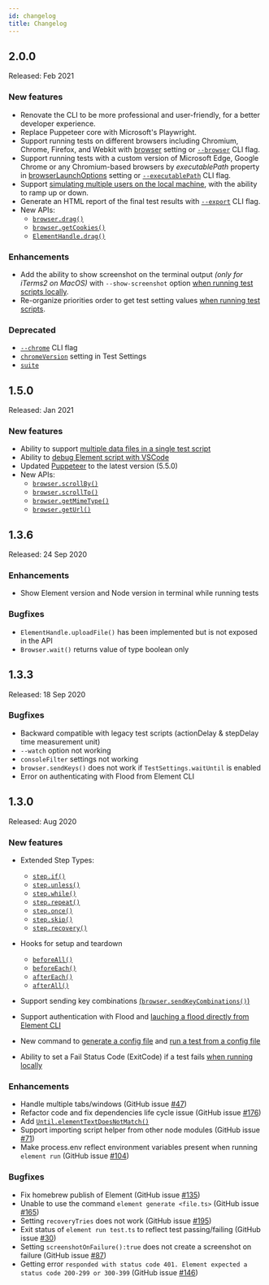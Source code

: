 ```yaml
---
id: changelog
title: Changelog
---
```


## 2.0.0

Released: Feb 2021

### New features

- Renovate the CLI to be more professional and user-friendly, for a better developer experience.
- Replace Puppeteer core with Microsoft's Playwright.
- Support running tests on different browsers including Chromium, Chrome, Firefox, and Webkit with [browser](../guides/test-settings#browser) setting or [`--browser`][cli-run] CLI flag.
- Support running tests with a custom version of Microsoft Edge, Google Chrome or any Chromium-based browsers by _executablePath_ property in [browserLaunchOptions](../guides/test-settings#browserlaunchoptions) setting or [`--executablePath`][cli-run] CLI flag.
- Support [simulating multiple users on the local machine](../guides/test-settings#stages), with the ability to ramp up or down.
- Generate an HTML report of the final test results with [`--export`][cli-run] CLI flag.
- New APIs:
  - [`browser.drag()`](../api/browser#dragsourceelement-targetelement)
  - [`browser.getCookies()`](../api/browser#getcookiesfilterby)
  - [`ElementHandle.drag()`](../api/element-handle#dragtargetelement)

### Enhancements

- Add the ability to show screenshot on the terminal output _(only for iTerms2 on MacOS)_ with `--show-screenshot` option [when running test scripts locally](../guides/cli#run-a-test-script-locally).
- Re-organize priorities order to get test setting values [when running test scripts](../guides/cli#run-a-test-script-locally).

### Deprecated

- [`--chrome`](../guides/cli#run-a-test-script-locally) CLI flag
- [`chromeVersion`](../guides/test-settings#chromeversion-deprecated-since-version-20) setting in Test Settings
- [`suite`](../api/env#suite-deprecated-since-version-20)

## 1.5.0

Released: Jan 2021

### New features

- Ability to support [multiple data files in a single test script](../guides/TestData#using-multiple-test-data-files-in-a-single-test-script)
- Ability to [debug Element script with VSCode](../guides/editor#how-to-debug-element-script-with-vscode)
- Updated [Puppeteer](https://pptr.dev/) to the latest version (5.5.0)
- New APIs:
  - [`browser.scrollBy()`](../api/browser#scrollbyx-y-options)
  - [`browser.scrollTo()`](../api/browser#scrolltoposition-options)
  - [`browser.getMimeType()`](../api/browser#getmimetypefilepath)
  - [`browser.getUrl()`](../api/browser#geturl)

## 1.3.6

Released: 24 Sep 2020

### Enhancements

- Show Element version and Node version in terminal while running tests

### Bugfixes

- `ElementHandle.uploadFile()` has been implemented but is not exposed in the API
- `Browser.wait()` returns value of type boolean only

## 1.3.3

Released: 18 Sep 2020

### Bugfixes

- Backward compatible with legacy test scripts (actionDelay & stepDelay time measurement unit)
- `--watch` option not working
- `consoleFilter` settings not working
- `browser.sendKeys()` does not work if `TestSettings.waitUntil` is enabled
- Error on authenticating with Flood from Element CLI

## 1.3.0

Released: Aug 2020

### New features

- Extended Step Types:

  - [`step.if()`](../guides/script#stepif)
  - [`step.unless()`](../guides/script#stepunless)
  - [`step.while()`](../guides/script#stepwhile)
  - [`step.repeat()`](../guides/script#steprepeat)
  - [`step.once()`](../guides/script#steponce)
  - [`step.skip()`](../guides/script#stepskip)
  - [`step.recovery()`](../guides/script#steprecovery)

- Hooks for setup and teardown

  - [`beforeAll()`](../guides/hook#beforeAll)
  - [`beforeEach()`](../guides/hook#beforeEach)
  - [`afterEach()`](../guides/hook#afterEach)
  - [`afterAll()`](../guides/hook#afterAll)

- Support sending key combinations [(`browser.sendKeyCombinations()`)](../api/Browser#sendkeycombinationskeys)
- Support authentication with Flood and [lauching a flood directly from Element CLI](../guides/CLI#run-an-element-script-on-flood)
- New command to [generate a config file](../guides/CLI#generate-a-config-file-from-a-template) and [run a test from a config file](../guides/CLI#run-a-test-locally-with-the-default-config-file)
- Ability to set a Fail Status Code (ExitCode) if a test fails [when running locally](../guides/CLI#run-a-test-script-locally)

### Enhancements

- Handle multiple tabs/windows (GitHub issue [#47](https://github.com/flood-io/element/issues/47))
- Refactor code and fix dependencies life cycle issue (GitHub issue [#176](https://github.com/flood-io/element/issues/176))
- Add [`Until.elementTextDoesNotMatch()`](../api/Waiters)
- Support importing script helper from other node modules (GitHub issue [#71](https://github.com/flood-io/element/issues/71))
- Make process.env reflect environment variables present when running `element run` (GitHub issue [#104](https://github.com/flood-io/element/issues/104))

### Bugfixes

- Fix homebrew publish of Element (GitHub issue [#135](https://github.com/flood-io/element/issues/135))
- Unable to use the command `element generate <file.ts>` (GitHub issue [#165](https://github.com/flood-io/element/issues/165))
- Setting `recoveryTries` does not work (GitHub issue [#195](https://github.com/flood-io/element/issues/195))
- Exit status of `element run test.ts` to reflect test passing/failing (GitHub issue [#30](https://github.com/flood-io/element/issues/30))
- Setting `screenshotOnFailure():true` does not create a screenshot on failure (GitHub issue [#87](https://github.com/flood-io/element/issues/87))
- Getting error `responded with status code 401. Element expected a status code 200-299 or 300-399` (GitHub issue [#146](https://github.com/flood-io/element/issues/146))

[cli-run]: ../guides/cli#run-a-test-script-locally
